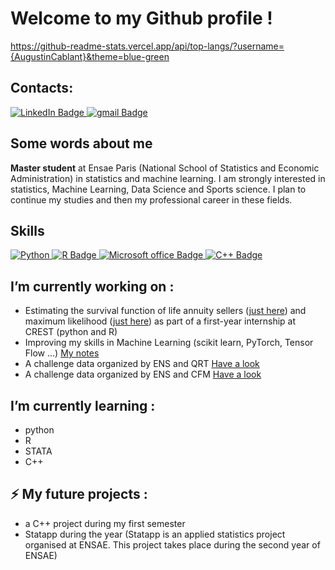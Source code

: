 # Welcome to my Github profile ! 

https://github-readme-stats.vercel.app/api/top-langs/?username={AugustinCablant}&theme=blue-green

## Contacts: 
<div id="badges">
  <a href="https://www.linkedin.com/in/augustin-cablant-70362518b/">
    <img src="https://img.shields.io/badge/LinkedIn-blue?style=for-the-badge&logo=linkedin&logoColor=white" alt="LinkedIn Badge"/>
  </a>
  <a href="augustin.cablantca@gmail.com">
    <img src="https://img.shields.io/badge/Gmail-D14836?style=for-the-badge&logo=gmail&logoColor=white" alt="gmail Badge"/>
  </a>
</div>

## Some words about me
**Master student** at Ensae Paris (National School of Statistics and Economic Administration) in statistics and machine learning. I am strongly interested in statistics, Machine Learning, Data Science and Sports science. I plan to continue my studies and then my professional career in these fields.

## Skills 
<div id="badges">
  <a href=""><img src="https://img.shields.io/badge/Python-14354C?style=for-the-badge&logo=python&logoColor=white" alt="Python"/>
  </a>
  <a href="R">
    <img src="https://img.shields.io/badge/R-276DC3?style=for-the-badge&logo=r&logoColor=white" alt="R Badge"/>
    </a>
  <a href="Microsoft office">
    <img src="https://img.shields.io/badge/Microsoft_Office-D83B01?style=for-the-badge&logo=microsoft-office&logoColor=white" alt="Microsoft office Badge"/>
  </a>
  <a href="C++">
    <img src="https://img.shields.io/badge/C%2B%2B-00599C?style=for-the-badge&logo=c%2B%2B&logoColor=white" alt="C++ Badge"/>
    </a>
</div>

## I’m currently working on : 
- Estimating the survival function of life annuity sellers ([just here](https://github.com/AugustinCablant/Estimation-non-param-trique-et-mod-les-de-survie/blob/main/Fonction%20de%20survie/estimation_fonction_survie.R)) and maximum likelihood ([just here](https://github.com/AugustinCablant/Estimation-non-param-trique-et-mod-les-de-survie/blob/main/Vraissemblance/Vraissemblance.ipynb))  as part of a first-year internship at CREST (python and R)
- Improving my skills in Machine Learning (scikit learn, PyTorch, Tensor Flow ...) [My notes](https://github.com/AugustinCablant/Learning-ML/blob/main/MACHINE_LEARNING.pdf)
- A challenge data organized by ENS and QRT [Have a look](https://challengedata.ens.fr/participants/challenges/97/)
- A challenge data organized by ENS and CFM [Have a look](https://challengedata.ens.fr/participants/challenges/84/)

## I’m currently learning : 

- python
- R
- STATA
- C++

## ⚡ My future projects : 
- a C++ project during my first semester
- Statapp during the year (Statapp is an applied statistics project organised at ENSAE. This project takes place during the second year of ENSAE)



<!--
**AugustinCablant/AugustinCablant** is a ✨ _special_ ✨ repository because its `README.md` (this file) appears on your GitHub profile.

Here are some ideas to get you started:

- 🔭 I’m currently working on ...
- 🌱 I’m currently learning ...
- 👯 I’m looking to collaborate on ...
- 🤔 I’m looking for help with ...
- 💬 Ask me about ...
- 📫 How to reach me: ...
- 😄 Pronouns: ...
- ⚡ Fun fact: ...
-->
